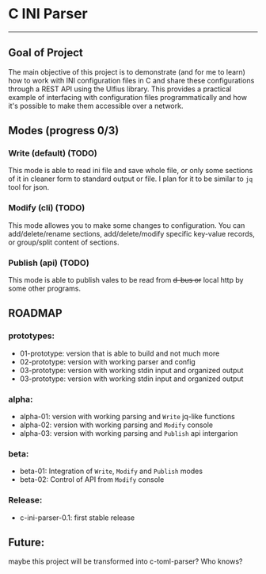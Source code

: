 # C INI Parser
---

## Goal of Project
The main objective of this project is to demonstrate (and for me to learn) how to work with INI configuration files in C and share these configurations through a REST API using the Ulfius library. This provides a practical example of interfacing with configuration files programmatically and how it's possible to make them accessible over a network.

## Modes (progress 0/3)

### Write (default) (TODO)
This mode is able to read ini file and save whole file, or only some sections of it in cleaner form to standard output or file.
I plan for it to be similar to `jq` tool for json.

### Modify (cli) (TODO)
This mode allowes you to make some changes to configuration. You can add/delete/rename sections,  add/delete/modify specific key-value records, or group/split content of sections.

### Publish (api) (TODO)
This mode is able to publish vales to be read from ~~d-bus or~~ local http by some other programs. 

## ROADMAP

### prototypes:

 - 01-prototype: version that is able to build and not much more
 - 02-prototype: version with working parser and config
 - 03-prototype: version with working stdin input and organized output
 - 03-prototype: version with working stdin input and organized output

### alpha:

- alpha-01: version with working parsing and `Write` jq-like functions
- alpha-02: version with working parsing and `Modify` console
- alpha-03: version with working parsing and `Publish` api intergarion

### beta:

- beta-01: Integration of `Write`, `Modify` and `Publish` modes
- beta-02: Control of API from `Modify` console

### Release:

- c-ini-parser-0.1: first stable release



## Future:

maybe this project will be transformed into c-toml-parser? Who knows?
